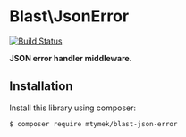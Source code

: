 Blast\JsonError
===============

[![Build Status](https://github.com/mtymek/mtymek-blast-json-error/workflows/Continuous%20Integration/badge.svg)](https://github.com/mtymek/mtymek-blast-json-error/actions?query=workflow%3A"Continuous+Integration")

**JSON error handler middleware.**

## Installation

Install this library using composer:

```
$ composer require mtymek/blast-json-error
```
